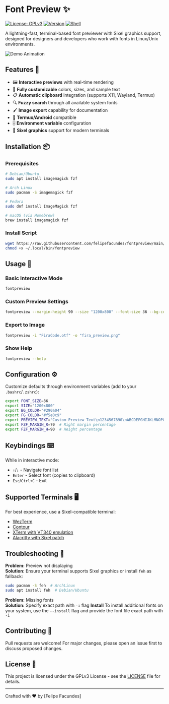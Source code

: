 # Font Preview ✨

[![License: GPLv3](https://img.shields.io/badge/License-GPLv3-blue.svg)](https://www.gnu.org/licenses/gpl-3.0)
[![Version](https://img.shields.io/badge/Version-1.0-green)](https://github.com/felipefacundes/fontpreview)
[![Shell](https://img.shields.io/badge/Shell-Bash-lightgrey)](https://www.gnu.org/software/bash/)

A lightning-fast, terminal-based font previewer with Sixel graphics support, designed for designers and developers who work with fonts in Linux/Unix environments.

![Demo Animation](demo.gif)

## Features 🌟

- 🖼️ **Interactive previews** with real-time rendering
- 🎨 **Fully customizable** colors, sizes, and sample text
- 📋 **Automatic clipboard** integration (supports X11, Wayland, Termux)
- 🔍 **Fuzzy search** through all available system fonts
- 🖌️ **Image export** capability for documentation
- 📱 **Termux/Android** compatible
- 🎚️ **Environment variable** configuration
- 🌈 **Sixel graphics** support for modern terminals

## Installation 📦

### Prerequisites
```bash
# Debian/Ubuntu
sudo apt install imagemagick fzf

# Arch Linux
sudo pacman -S imagemagick fzf

# Fedora
sudo dnf install ImageMagick fzf

# macOS (via Homebrew)
brew install imagemagick fzf
```

### Install Script
```bash
wget https://raw.githubusercontent.com/felipefacundes/fontpreview/main/fontpreview -O ~/.local/bin/fontpreview
chmod +x ~/.local/bin/fontpreview
```

## Usage 🚀

### Basic Interactive Mode
```bash
fontpreview
```

### Custom Preview Settings
```bash
fontpreview --margin-height 90 --size "1200x800" --font-size 36 --bg-color "#290a04" --fg-color "#f5e0c9"
```

### Export to Image
```bash
fontpreview -i "FiraCode.otf" -o "fira_preview.png"
```

### Show Help
```bash
fontpreview --help
```

## Configuration ⚙️

Customize defaults through environment variables (add to your `.bashrc`/`.zshrc`):

```bash
export FONT_SIZE=36
export SIZE="1200x800"
export BG_COLOR="#290a04"
export FG_COLOR="#f5e0c9"
export PREVIEW_TEXT="Custom Preview Text\n1234567890\nABCDEFGHIJKLMNOPQRSTUVWXYZ"
export FZF_MARGIN_R=70  # Right margin percentage
export FZF_MARGIN_H=90  # Height percentage
```

## Keybindings ⌨️

While in interactive mode:
- `↑`/`↓` - Navigate font list
- `Enter` - Select font (copies to clipboard)
- `Esc`/`Ctrl+C` - Exit

## Supported Terminals 🖥️

For best experience, use a Sixel-compatible terminal:
- [WezTerm](https://wezfurlong.org/wezterm/)
- [Contour](https://github.com/contour-terminal/contour)
- [XTerm with VT340 emulation](https://invisible-island.net/xterm/)
- [Alacritty with Sixel patch](https://github.com/microo8/alacritty-sixel)

## Troubleshooting 🔧

**Problem:** Preview not displaying  
**Solution:** Ensure your terminal supports Sixel graphics or install `feh` as fallback:
```bash
sudo pacman -S feh  # ArchLinux
sudo apt install feh  # Debian/Ubuntu
```

**Problem:** Missing fonts  
**Solution:** Specify exact path with `-i` flag
**Install** To install additional fonts on your system, use the `--install` flag and provide the font file exact path with `-i`

## Contributing 🤝

Pull requests are welcome! For major changes, please open an issue first to discuss proposed changes.

## License 📜

This project is licensed under the GPLv3 License - see the [LICENSE](LICENSE) file for details.

---

Crafted with ❤️ by [Felipe Facundes]